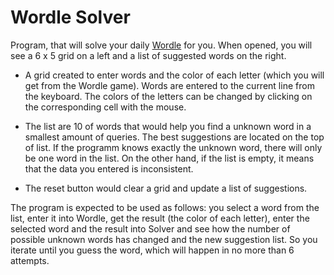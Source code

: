 # Wordle Solver

Program, that will solve your daily [Wordle](https://www.nytimes.com/games/wordle/index.html) for you. When opened, you will see a 6 x 5 grid on a left and a list of suggested words on the right.

- A grid created to enter words and the color of each letter (which you will get from the Wordle game). Words are entered to the current line from the keyboard. The colors of the letters can be changed by clicking on the corresponding cell with the mouse.

- The list are 10 of words that would help you find a unknown word in a smallest amount of queries. The best suggestions are located on the top of list. If the programm knows exactly the unknown word, there will only be one word in the list. On the other hand, if the list is empty, it means that the data you entered is inconsistent.

- The reset button would clear a grid and update a list of suggestions.

The program is expected to be used as follows: you select a word from the list, enter it into Wordle, get the result (the color of each letter), enter the selected word and the result into Solver and see how the number of possible unknown words has changed and the new suggestion list. So you iterate until you guess the word, which will happen in no more than 6 attempts.
